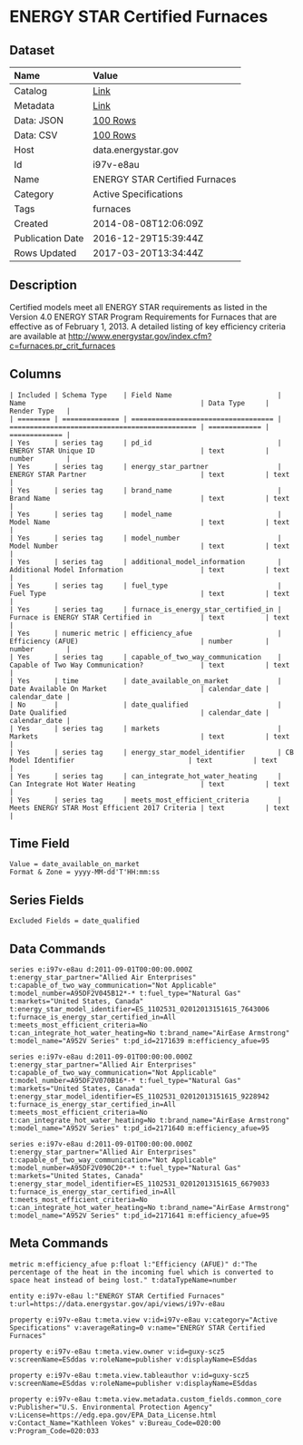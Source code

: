 # ENERGY STAR Certified Furnaces

## Dataset

| Name | Value |
| :--- | :---- |
| Catalog | [Link](https://catalog.data.gov/dataset/energy-star-certified-furnaces) |
| Metadata | [Link](https://data.energystar.gov/api/views/i97v-e8au) |
| Data: JSON | [100 Rows](https://data.energystar.gov/api/views/i97v-e8au/rows.json?max_rows=100) |
| Data: CSV | [100 Rows](https://data.energystar.gov/api/views/i97v-e8au/rows.csv?max_rows=100) |
| Host | data.energystar.gov |
| Id | i97v-e8au |
| Name | ENERGY STAR Certified Furnaces |
| Category | Active Specifications |
| Tags | furnaces |
| Created | 2014-08-08T12:06:09Z |
| Publication Date | 2016-12-29T15:39:44Z |
| Rows Updated | 2017-03-20T13:34:44Z |

## Description

Certified models meet all ENERGY STAR requirements as listed in the Version 4.0 ENERGY STAR Program Requirements for Furnaces that are effective as of February 1, 2013. A detailed listing of key efficiency criteria are available at http://www.energystar.gov/index.cfm?c=furnaces.pr_crit_furnaces

## Columns

```ls
| Included | Schema Type    | Field Name                          | Name                                           | Data Type     | Render Type   |
| ======== | ============== | =================================== | ============================================== | ============= | ============= |
| Yes      | series tag     | pd_id                               | ENERGY STAR Unique ID                          | text          | number        |
| Yes      | series tag     | energy_star_partner                 | ENERGY STAR Partner                            | text          | text          |
| Yes      | series tag     | brand_name                          | Brand Name                                     | text          | text          |
| Yes      | series tag     | model_name                          | Model Name                                     | text          | text          |
| Yes      | series tag     | model_number                        | Model Number                                   | text          | text          |
| Yes      | series tag     | additional_model_information        | Additional Model Information                   | text          | text          |
| Yes      | series tag     | fuel_type                           | Fuel Type                                      | text          | text          |
| Yes      | series tag     | furnace_is_energy_star_certified_in | Furnace is ENERGY STAR Certified in            | text          | text          |
| Yes      | numeric metric | efficiency_afue                     | Efficiency (AFUE)                              | number        | number        |
| Yes      | series tag     | capable_of_two_way_communication    | Capable of Two Way Communication?              | text          | text          |
| Yes      | time           | date_available_on_market            | Date Available On Market                       | calendar_date | calendar_date |
| No       |                | date_qualified                      | Date Qualified                                 | calendar_date | calendar_date |
| Yes      | series tag     | markets                             | Markets                                        | text          | text          |
| Yes      | series tag     | energy_star_model_identifier        | CB Model Identifier                            | text          | text          |
| Yes      | series tag     | can_integrate_hot_water_heating     | Can Integrate Hot Water Heating                | text          | text          |
| Yes      | series tag     | meets_most_efficient_criteria       | Meets ENERGY STAR Most Efficient 2017 Criteria | text          | text          |
```

## Time Field

```ls
Value = date_available_on_market
Format & Zone = yyyy-MM-dd'T'HH:mm:ss
```

## Series Fields

```ls
Excluded Fields = date_qualified
```

## Data Commands

```ls
series e:i97v-e8au d:2011-09-01T00:00:00.000Z t:energy_star_partner="Allied Air Enterprises" t:capable_of_two_way_communication="Not Applicable" t:model_number=A95DF2V045B12*-* t:fuel_type="Natural Gas" t:markets="United States, Canada" t:energy_star_model_identifier=ES_1102531_02012013151615_7643006 t:furnace_is_energy_star_certified_in=All t:meets_most_efficient_criteria=No t:can_integrate_hot_water_heating=No t:brand_name="AirEase Armstrong" t:model_name="A952V Series" t:pd_id=2171639 m:efficiency_afue=95

series e:i97v-e8au d:2011-09-01T00:00:00.000Z t:energy_star_partner="Allied Air Enterprises" t:capable_of_two_way_communication="Not Applicable" t:model_number=A95DF2V070B16*-* t:fuel_type="Natural Gas" t:markets="United States, Canada" t:energy_star_model_identifier=ES_1102531_02012013151615_9228942 t:furnace_is_energy_star_certified_in=All t:meets_most_efficient_criteria=No t:can_integrate_hot_water_heating=No t:brand_name="AirEase Armstrong" t:model_name="A952V Series" t:pd_id=2171640 m:efficiency_afue=95

series e:i97v-e8au d:2011-09-01T00:00:00.000Z t:energy_star_partner="Allied Air Enterprises" t:capable_of_two_way_communication="Not Applicable" t:model_number=A95DF2V090C20*-* t:fuel_type="Natural Gas" t:markets="United States, Canada" t:energy_star_model_identifier=ES_1102531_02012013151615_6679033 t:furnace_is_energy_star_certified_in=All t:meets_most_efficient_criteria=No t:can_integrate_hot_water_heating=No t:brand_name="AirEase Armstrong" t:model_name="A952V Series" t:pd_id=2171641 m:efficiency_afue=95
```

## Meta Commands

```ls
metric m:efficiency_afue p:float l:"Efficiency (AFUE)" d:"The percentage of the heat in the incoming fuel which is converted to space heat instead of being lost." t:dataTypeName=number

entity e:i97v-e8au l:"ENERGY STAR Certified Furnaces" t:url=https://data.energystar.gov/api/views/i97v-e8au

property e:i97v-e8au t:meta.view v:id=i97v-e8au v:category="Active Specifications" v:averageRating=0 v:name="ENERGY STAR Certified Furnaces"

property e:i97v-e8au t:meta.view.owner v:id=guxy-scz5 v:screenName=ESddas v:roleName=publisher v:displayName=ESddas

property e:i97v-e8au t:meta.view.tableauthor v:id=guxy-scz5 v:screenName=ESddas v:roleName=publisher v:displayName=ESddas

property e:i97v-e8au t:meta.view.metadata.custom_fields.common_core v:Publisher="U.S. Environmental Protection Agency" v:License=https://edg.epa.gov/EPA_Data_License.html v:Contact_Name="Kathleen Vokes" v:Bureau_Code=020:00 v:Program_Code=020:033
```